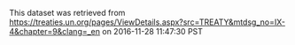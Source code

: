 This dataset was retrieved from
https://treaties.un.org/pages/ViewDetails.aspx?src=TREATY&mtdsg_no=IX-4&chapter=9&clang=_en
on 2016-11-28 11:47:30 PST